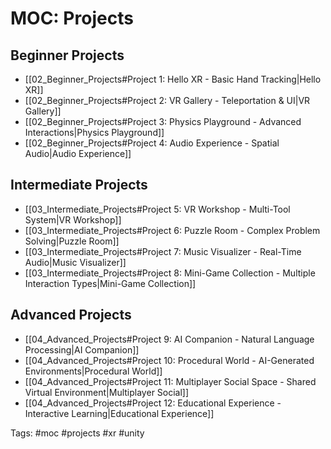 # MOC: Projects

## Beginner Projects
- [[02_Beginner_Projects#Project 1: Hello XR - Basic Hand Tracking|Hello XR]]
- [[02_Beginner_Projects#Project 2: VR Gallery - Teleportation & UI|VR Gallery]]
- [[02_Beginner_Projects#Project 3: Physics Playground - Advanced Interactions|Physics Playground]]
- [[02_Beginner_Projects#Project 4: Audio Experience - Spatial Audio|Audio Experience]]

## Intermediate Projects
- [[03_Intermediate_Projects#Project 5: VR Workshop - Multi-Tool System|VR Workshop]]
- [[03_Intermediate_Projects#Project 6: Puzzle Room - Complex Problem Solving|Puzzle Room]]
- [[03_Intermediate_Projects#Project 7: Music Visualizer - Real-Time Audio|Music Visualizer]]
- [[03_Intermediate_Projects#Project 8: Mini-Game Collection - Multiple Interaction Types|Mini-Game Collection]]

## Advanced Projects
- [[04_Advanced_Projects#Project 9: AI Companion - Natural Language Processing|AI Companion]]
- [[04_Advanced_Projects#Project 10: Procedural World - AI-Generated Environments|Procedural World]]
- [[04_Advanced_Projects#Project 11: Multiplayer Social Space - Shared Virtual Environment|Multiplayer Social]]
- [[04_Advanced_Projects#Project 12: Educational Experience - Interactive Learning|Educational Experience]]

Tags: #moc #projects #xr #unity



